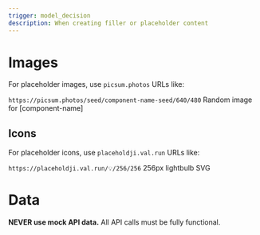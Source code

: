 ```yaml
---
trigger: model_decision
description: When creating filler or placeholder content
---
```


# Images
For placeholder images, use `picsum.photos` URLs like:


`https://picsum.photos/seed/component-name-seed/640/480` Random image for [component-name]

## Icons
For placeholder icons, use `placeholdji.val.run` URLs like:

`https://placeholdji.val.run/💡/256/256` 256px lightbulb SVG

# Data

__NEVER use mock API data.__ All API calls must be fully functional.
